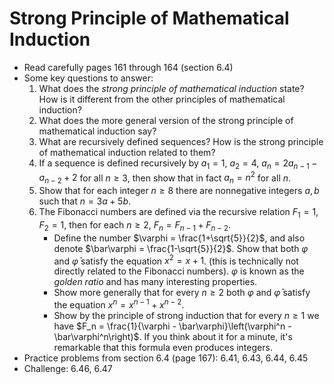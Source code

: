 # Strong Principle of Mathematical Induction

- Read carefully pages 161 through 164 (section 6.4)
- Some key questions to answer:
    1. What does the *strong principle of mathematical induction* state? How is it different from the other principles of mathematical induction?
    2. What does the more general version of the strong principle of mathematical induction say?
    3. What are recursively defined sequences? How is the strong principle of mathematical induction related to them?
    4. If a sequence is defined recursively by $a_1 = 1$, $a_2=4$, $a_n = 2a_{n-1} - a_{n-2} + 2$ for all $n\geq 3$, then show that in fact $a_n = n^2$ for all $n$.
    5. Show that for each integer $n\geq 8$ there are nonnegative integers $a,b$ such that $n = 3a + 5b$.
    5. The Fibonacci numbers are defined via the recursive relation $F_1 = 1$, $F_2 = 1$, then for each $n\geq 2$, $F_{n} = F_{n-1} + F_{n-2}$.
        - Define the number $\varphi = \frac{1+\sqrt{5}}{2}$, and also denote $\bar\varphi = \frac{1-\sqrt{5}}{2}$. Show that both $\varphi$ and $\bar\varphi$ satisfy the equation $x^2 = x + 1$. (this is technically not directly related to the Fibonacci numbers). $\varphi$ is known as the *golden ratio* and has many interesting properties.
        - Show more generally that for every $n\geq 2$ both $\varphi$ and $\bar\varphi$ satisfy the equation $x^n = x^{n-1} + x^{n-2}$.
        - Show by the principle of strong induction that for every $n\geq 1$ we have $F_n = \frac{1}{\varphi - \bar\varphi}\left(\varphi^n - \bar\varphi^n\right)$. If you think about it for a minute, it's remarkable that this formula even produces integers.
- Practice problems from section 6.4 (page 167): 6.41, 6.43, 6.44, 6.45
- Challenge: 6.46, 6.47




